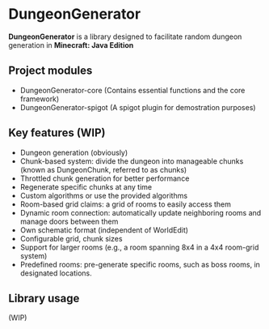 # DungeonGenerator

__DungeonGenerator__ is a library designed to facilitate random dungeon generation in **Minecraft: Java Edition**

## Project modules
- DungeonGenerator-core (Contains essential functions and the core framework)
- DungeonGenerator-spigot (A spigot plugin for demostration purposes)

## Key features (WIP)
- Dungeon generation (obviously)
- Chunk-based system: divide the dungeon into manageable chunks (known as DungeonChunk, referred to as chunks) 
- Throttled chunk generation for better performance
- Regenerate specific chunks at any time
- Custom algorithms or use the provided algorithms
- Room-based grid claims: a grid of rooms to easily access them
- Dynamic room connection: automatically update neighboring rooms and manage doors between them
- Own schematic format (independent of WorldEdit)
- Configurable grid, chunk sizes
- Support for larger rooms (e.g., a room spanning 8x4 in a 4x4 room-grid system)
- Predefined rooms: pre-generate specific rooms, such as boss rooms, in designated locations.

## Library usage
(WIP)
